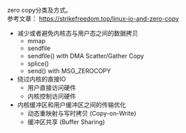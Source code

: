 zero copy分类及方式。  
参考文章： https://strikefreedom.top/linux-io-and-zero-copy  

- 减少或者避免内核态与用户态之间的数据拷贝
  - mmap
  - sendfile
  - sendﬁle() with DMA Scatter/Gather Copy
  - splice()
  - send() with MSG_ZEROCOPY
- 绕过内核的直接IO
  - 用户直接访问硬件
  - 内核控制访问硬件
- 内核缓冲区和用户缓冲区之间的传输优化
  - 动态重映射与写时拷贝 (Copy-on-Write)
  - 缓冲区共享 (Buffer Sharing)


